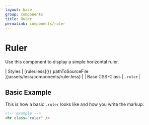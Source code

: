 ```yaml
---
layout: base
group: components
title: Ruler
permalink: components/ruler
---
```


# Ruler

<p class="intro">Use this component to display a simple horizontal ruler.</p>

| Styles         | [ruler.less]({{ pathToSourceFile }}assets/less/components/ruler.less) |
| Base CSS-Class | `.ruler`                                                            |

## Basic Example

This is how a basic `.ruler` looks like and how you write the markup:

```html
<!-- example -->
<hr class="ruler" />
```